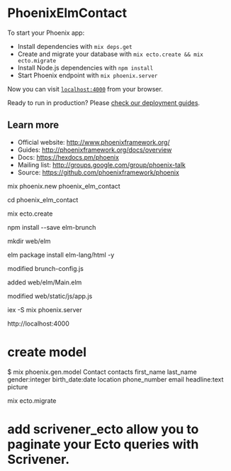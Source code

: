 # PhoenixElmContact

To start your Phoenix app:

  * Install dependencies with `mix deps.get`
  * Create and migrate your database with `mix ecto.create && mix ecto.migrate`
  * Install Node.js dependencies with `npm install`
  * Start Phoenix endpoint with `mix phoenix.server`

Now you can visit [`localhost:4000`](http://localhost:4000) from your browser.

Ready to run in production? Please [check our deployment guides](http://www.phoenixframework.org/docs/deployment).

## Learn more

  * Official website: http://www.phoenixframework.org/
  * Guides: http://phoenixframework.org/docs/overview
  * Docs: https://hexdocs.pm/phoenix
  * Mailing list: http://groups.google.com/group/phoenix-talk
  * Source: https://github.com/phoenixframework/phoenix

mix phoenix.new phoenix_elm_contact

cd phoenix_elm_contact

mix ecto.create

npm install --save elm-brunch

mkdir web/elm

elm package install elm-lang/html -y

modified brunch-config.js

added web/elm/Main.elm

modified web/static/js/app.js

iex -S mix phoenix.server

http://localhost:4000

# create model

$ mix phoenix.gen.model Contact contacts first_name last_name gender:integer birth_date:date location phone_number email headline:text picture

mix ecto.migrate

# add scrivener_ecto allow you to paginate your Ecto queries with Scrivener.


